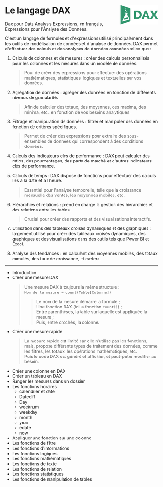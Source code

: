 # **Le langage DAX** <img align="right" src="../assets/DAX.svg" alt="langage DAX" title="langage DAX" widht="auto" height="64px">

Dax pour Data Analysis Expressions, en français, Expressions pour l'Analyse des Données.  

C'est un langage de formules et d'expressions utilisé principalement dans les outils de modélisation de données et d'analyse de données. DAX permet d'effectuer des calculs et des analyses de données avancées telles que :  

1. Calculs de colonnes et de mesures : créer des calculs personnalisés pour les colonnes et les mesures dans un modèle de données.
   > Pour de créer des expressions pour effectuer des opérations mathématiques, statistiques, logiques et textuelles sur vos données.

2. Agrégation de données : agréger des données en fonction de différents niveaux de granularité.
   > Afin de calculer des totaux, des moyennes, des maxima, des minima, etc., en fonction de vos besoins analytiques.

3. Filtrage et manipulation de données : filtrer et manipuler des données en fonction de critères spécifiques.
   > Permet de créer des expressions pour extraire des sous-ensembles de données qui correspondent à des conditions données.

4. Calculs des indicateurs clés de performance : DAX peut calculer des ratios, des pourcentages, des parts de marché et d'autres indicateurs clés de performance.

5. Calculs de temps : DAX dispose de fonctions pour effectuer des calculs liés à la date et à l'heure. 
   > Essentiel pour l'analyse temporelle, telle que la croissance mensuelle des ventes, les moyennes mobiles, etc.

6. Hiérarchies et relations : prend en charge la gestion des hiérarchies et des relations entre les tables.
   > Crucial pour créer des rapports et des visualisations interactifs.

7. Utilisation dans des tableaux croisés dynamiques et des graphiques : largement utilisé pour créer des tableaux croisés dynamiques, des graphiques et des visualisations dans des outils tels que Power BI et Excel.

8. Analyse des tendances : en calculant des moyennes mobiles, des totaux cumulés, des taux de croissance, et cætera.

___

* Introduction
* Créer une mesure DAX
  > Une mesure DAX à toujours la même structure :  
  > `Nom de la mesure = count(Table[Colonne])`  
  >> Le nom de la mesure démarre la formule ;  
  >> Une fonction DAX (ici la fonction `count()`) ;  
  >> Entre parenthèses, la table sur laquelle est appliquée la mesure ;  
  >> Puis, entre crochés, la colonne.
* Créer une mesure rapide
  > La mesure rapide est limité car elle n'utilise pas les fonctions, mais, propose différents types de traitement des données, comme les filtres, les totaux, les opérations mathématiques, etc.  
  > Puis le code DAX est généré  et affichier, et peut-petre modifier au besoin.
* Créer une colonne en DAX
* Créer un tableau en DAX
* Ranger les mesures dans un dossier
* Les fonctions horaires
   * calendrier et date
   * Datediff
   * Day
   * weeknum
   * weekday
   * month
   * year
   * edate
   * now
* Appliquer une fonction sur une colonne
* Les fonctions de filtre
* Les fonctions d'informations
* Les fonctions logiques
* Les fonctions mathématiques
* Les fonctions de texte
* Les fonctions de relation
* Les fonctions statistiques
* Les fonctions de manipulation de tables
